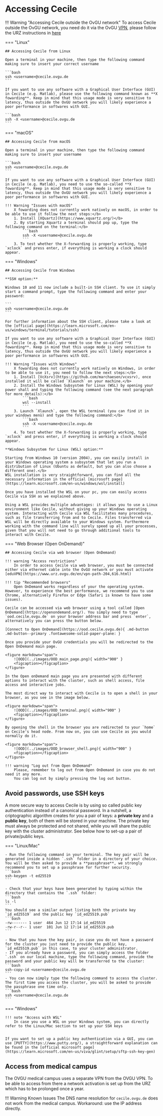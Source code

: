 # Accessing Cecile

!!! Warning "Accessing Cecile outside the OvGU network"
    To access Cecile outside the OvGU network, you need do it via the OvGU [VPN](https://en.wikipedia.org/wiki/Virtual_private_network), please follow the URZ instructions in [here](https://www.urz.ovgu.de/en/vpn-path-204,616.html)

=== "Linux"

    ## Accessing Cecile from Linux

    Open a terminal in your machine, then type the following command making sure to insert your correct username

    ```bash
    ssh <username>@cecile.ovgu.de
    ```

    If you want to use any software with a Graphical User Interface (GUI) in Cecile (e.g. Matlab), please use the following command known as **X fowarding**. Keep in mind that this usage mode is very sensitive to latency, thus outside the OvGU network you will likely experience a poor performance in softwares with GUI.

    ```bash
    ssh -X <username>@cecile.ovgu.de
    ```

=== "macOS"

    ## Accessing Cecile from macOS

    Open a terminal in your machine, then type the following command making sure to insert your username

    ```bash
    ssh <username>@cecile.ovgu.de
    ```

    If you want to use any software with a Graphical User Interface (GUI) in Cecile (e.g. Matlab), you need to use the so-called **X fowarding**. Keep in mind that this usage mode is very sensitive to latency, thus outside the OvGU network you will likely experience a poor performance in softwares with GUI.

    !!! Warning "Issues with macOS"
        X fowarding does not currently work natively on macOS, in order to be able to use it follow the next steps:</b>
        1. Install [XQuartz](https://www.xquartz.org/)</b>
        2. By starting Xquartz a terminal should pop up, type the following command on the terminal:</b>
            ```bash
            ssh -X <username>@cecile.ovgu.de
            ```
        3. To test whether the X-forwarding is properly working, type `xclock` and press enter, if everything is working a clock should appear.

=== "Windows"

    ## Accessing Cecile from Windows

    **SSH option:**

    Windows 10 and 11 now include a built-in SSH client. To use it simply start a command prompt, type the following command and enter your password:

    ```
    ssh <username>@cecile.ovgu.de
    ```

    For further information about the SSH client, please take a look at the [official page](https://learn.microsoft.com/en-us/windows/terminal/tutorials/ssh)

    If you want to use any software with a Graphical User Interface (GUI) in Cecile (e.g. Matlab), you need to use the so-called **X fowarding**. Keep in mind that this usage mode is very sensitive to latency, thus outside the OvGU network you will likely experience a poor performance in softwares with GUI.

    !!! Warning "Issues with Windows"
        X fowarding does not currently work natively on Windows, in order to be able to use it, you need to follow the next steps:</b>
        1. Install [VcXsrv](https://github.com/marchaesen/vcxsrv), once installed it will be called `Xlaunch` on your machine.</b>
        2. Install the Windows Subsystem for Linux (WSL) by opening your power shall and typing the following command (see the next paragraph for more details):</b>
            ```bash
            wsl --install
            ```
        3. Launch `Xlaunch`, open the WSL terminal (you can find it in your windows menù) and type the following command:</b>
            ```bash
            ssh -X <username>@cecile.ovgu.de
            ```
        4. To test whether the X-forwarding is properly working, type `xclock` and press enter, if everything is working a clock should appear.

    **Windows Subsystem for Linux (WSL) option:**

    Starting from Windows 10 (version 2004), you can easily install in your Windows operating system a subsystem that let you run a distribution of Linux (Ubuntu as default, but you can also choose a different one).</b>
    WSL installation is very straightforward, you can find all the necessary information in the official [microsoft page](https://learn.microsoft.com/en-us/windows/wsl/install)

    Once you have installed the WSL on your pc, you can easily access Cecile via SSH as we explained above.

    Using a WSL provides multiple advantages: it allows you to use a Linux environment like Cecile, without giving up your Windows operating system. Interacting with Cecile via WSL facilitates many procedures, such as file transferring from and to Cecile. Files transferred via WSL will be directly available to your Windows system. Furthermore working with the command line will surely speed up all your processes, given that you will not need to go through additional tools to interact with Cecile.

=== "Web Browser (Open OnDemand)"

    ## Accessing Cecile via web browser (Open OnDemand)

    !!! warning "Access restrictions"
        In order to access Cecile via web browser, you must be connected either via ethernet cable into the OvGU network or you must activate [eduVPN](https://www.urz.ovgu.de/en/vpn-path-204,616.html)

    !!! tip "Recommended browsers"
        Open OnDemand works regardless of your the operating system. However, to experience the best performance, we recommend you to use Chrome, alternatively Firefox or Edge (Safari is known to have some issues).

    Cecile can be accessed via web browser using a tool called [Open OnDemand](https://openondemand.org/). You simply need to type `ood.cecile.ovgu.de` on your browser address bar and press `enter`, alternatively you can press the button below.

    [Connect to Open OnDemand](https://ood.cecile.ovgu.de){ .md-button .md-button--primary .fontawesome-solid-paper-plane: }

    Once you provide your OvGU credentials you will be redirected to the Open OnDemand main page.

    <figure markdown="span">
        ![OOD](../images/OOD_main_page.png){ width="900" }
        <figcaption></figcaption>
    </figure>

    In the Open onDemand main page you are presented with different options to interact with the cluster, such as shell access, file access and interactive jobs.

    The most direct way to interact with Cecile is to open a shell in your browser, as you see in the image below.

    <figure markdown="span">
        ![OOD](../images/OOD_terminal.png){ width="900" }
        <figcaption></figcaption>
    </figure>

    By opening the shell in the browser you are redirected to your `home` on Cecile's head node. From now on, you can use Cecile as you would normally do it.

    <figure markdown="span">
        ![OOD](../images/OOD_browser_shell.png){ width="900" }
        <figcaption></figcaption>
    </figure>

    !!! warning "Log out from Open OnDemand"
        Please, remember to log out from Open OnDemand in case you do not need it any more.
        You can log out by simply pressing the log out button. 

## Avoid passwords, use SSH keys


A more secure way to access Cecile is by using so called public key authentication instead of a canonical password.
In a nutshell, a criptographic algorithm creates for you a pair of keys: a **private key** and a **public key**, both of them will be stored in your machine. The private key must always be protected and not shared, while you will share the public key with the cluster administrator. See below how to set-up a pair of private/public keys.

=== "Linux/Mac"

    - Run the following command in your terminal. The key pair will be generated inside a hidden `.ssh` folder in a directory of your choice. You will be then asked to provide a **passphrase**, we strongly recommend you to set up a passphrase for further security.
    ```bash
    ssh-keygen -t ed25519
    ```

    - Check that your keys have been generated by typing within the directory that contains the `.ssh` folder:
    ```bash
    ls -l
    ```
    You should see a similar output listing both the private key `id_ed25519` and the public key `id_ed25519.pub`
    ```bash
    -rw------- 1 user  464 Jun 12 17:14 id_ed25519
    -rw-r--r-- 1 user  101 Jun 12 17:14 id_ed25519.pub
    ```

    - Now that you have the key pair, in case you do not have a password for the cluster you just need to provide the public key, `id_ed25519.pub` in this case, to your cluster administrator.
    - If you already have a password, you can simply access the folder `.ssh` on our local machine, type the following command, provide the password and your public key will be transferred to the cluster:
    ```bash
    ssh-copy-id <username>@cecile.ovgu.de
    ```
    - You can now simply type the following command to access the cluster. The first time you access the cluster, you will be asked to provide the passphrase one time only.
    ```bash
    ssh <username>@cecile.ovgu.de
    ```

=== "Windows"

    !!! note "Access with WSL"
        In case you use a WSL on your Windows system, you can directly refer to the Linux/Mac section to set up your SSH keys


    If you want to set up a public key authentication via a GUI, you can use [PUTTY](https://www.putty.org/), a straightforward explanation can be found in the [official microsoft page](https://learn.microsoft.com/en-us/viva/glint/setup/sftp-ssh-key-gen)

## Access from medical campus

The OVGU medical campus uses a separate VPN from the OVGU VPN. To be able to access from there a network activation is set up from the URZ which has to be prolonged once a year.

!!! Warning Known Issues
    The DNS name resolution for `cecile.ovgu.de` does not work from the medical campus. Workaround: use the IP address directly.


